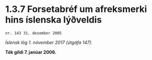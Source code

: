 # 1.3.7 Forsetabréf um afreksmerki hins íslenska lýðveldis

`nr. 143 31. desember 2005`

_Íslensk lög 1. nóvember 2017 (útgáfa 147)._

**Tók gildi 7. janúar 2006.**

